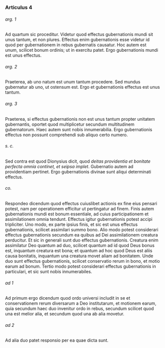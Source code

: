 ### Articulus 4

###### arg. 1
Ad quartum sic proceditur. Videtur quod effectus gubernationis mundi sit unus tantum, et non plures. Effectus enim gubernationis esse videtur id quod per gubernationem in rebus gubernatis causatur. Hoc autem est unum, scilicet bonum ordinis; ut in exercitu patet. Ergo gubernationis mundi est unus effectus.

###### arg. 2
Praeterea, ab uno natum est unum tantum procedere. Sed mundus gubernatur ab uno, ut ostensum est. Ergo et gubernationis effectus est unus tantum.

###### arg. 3
Praeterea, si effectus gubernationis non est unus tantum propter unitatem gubernantis, oportet quod multiplicetur secundum multitudinem gubernatorum. Haec autem sunt nobis innumerabilia. Ergo gubernationis effectus non possunt comprehendi sub aliquo certo numero.

###### s. c.
Sed contra est quod Dionysius dicit, quod *deitas providentia et bonitate perfecta omnia continet, et seipsa implet*. Gubernatio autem ad providentiam pertinet. Ergo gubernationis divinae sunt aliqui determinati effectus.

###### co.
Respondeo dicendum quod effectus cuiuslibet actionis ex fine eius pensari potest, nam per operationem efficitur ut pertingatur ad finem. Finis autem gubernationis mundi est bonum essentiale, ad cuius participationem et assimilationem omnia tendunt. Effectus igitur gubernationis potest accipi tripliciter. Uno modo, ex parte ipsius finis, et sic est unus effectus gubernationis, scilicet assimilari summo bono. Alio modo potest considerari effectus gubernationis secundum ea quibus ad Dei assimilationem creatura perducitur. Et sic in generali sunt duo effectus gubernationis. Creatura enim assimilatur Deo quantum ad duo, scilicet quantum ad id quod Deus bonus est, inquantum creatura est bona; et quantum ad hoc quod Deus est aliis causa bonitatis, inquantum una creatura movet aliam ad bonitatem. Unde duo sunt effectus gubernationis, scilicet conservatio rerum in bono, et motio earum ad bonum. Tertio modo potest considerari effectus gubernationis in particulari, et sic sunt nobis innumerabiles.

###### ad 1
Ad primum ergo dicendum quod ordo universi includit in se et conservationem rerum diversarum a Deo institutarum, et motionem earum, quia secundum haec duo invenitur ordo in rebus, secundum scilicet quod una est melior alia, et secundum quod una ab alia movetur.

###### ad 2
Ad alia duo patet responsio per ea quae dicta sunt.

